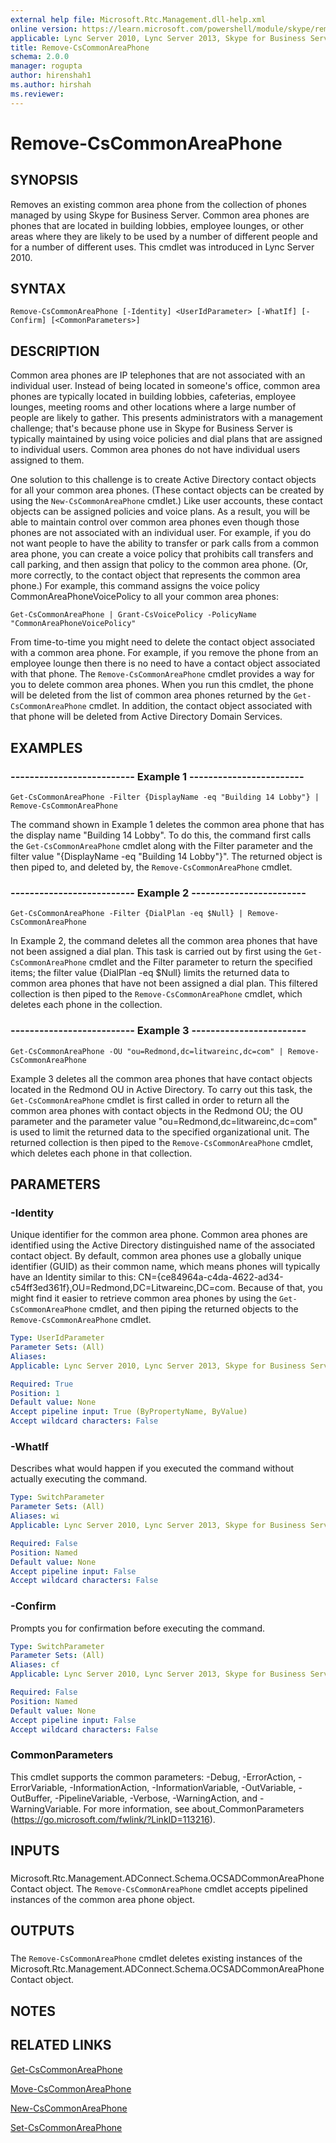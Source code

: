 ```yaml
---
external help file: Microsoft.Rtc.Management.dll-help.xml
online version: https://learn.microsoft.com/powershell/module/skype/remove-cscommonareaphone
applicable: Lync Server 2010, Lync Server 2013, Skype for Business Server 2015, Skype for Business Server 2019
title: Remove-CsCommonAreaPhone
schema: 2.0.0
manager: rogupta
author: hirenshah1
ms.author: hirshah
ms.reviewer:
---
```


# Remove-CsCommonAreaPhone

## SYNOPSIS
Removes an existing common area phone from the collection of phones managed by using Skype for Business Server.
Common area phones are phones that are located in building lobbies, employee lounges, or other areas where they are likely to be used by a number of different people and for a number of different uses.
This cmdlet was introduced in Lync Server 2010.


## SYNTAX

```
Remove-CsCommonAreaPhone [-Identity] <UserIdParameter> [-WhatIf] [-Confirm] [<CommonParameters>]
```

## DESCRIPTION
Common area phones are IP telephones that are not associated with an individual user.
Instead of being located in someone's office, common area phones are typically located in building lobbies, cafeterias, employee lounges, meeting rooms and other locations where a large number of people are likely to gather.
This presents administrators with a management challenge; that's because phone use in Skype for Business Server is typically maintained by using voice policies and dial plans that are assigned to individual users.
Common area phones do not have individual users assigned to them.

One solution to this challenge is to create Active Directory contact objects for all your common area phones.
(These contact objects can be created by using the `New-CsCommonAreaPhone` cmdlet.) Like user accounts, these contact objects can be assigned policies and voice plans.
As a result, you will be able to maintain control over common area phones even though those phones are not associated with an individual user.
For example, if you do not want people to have the ability to transfer or park calls from a common area phone, you can create a voice policy that prohibits call transfers and call parking, and then assign that policy to the common area phone.
(Or, more correctly, to the contact object that represents the common area phone.) For example, this command assigns the voice policy CommonAreaPhoneVoicePolicy to all your common area phones:

`Get-CsCommonAreaPhone | Grant-CsVoicePolicy -PolicyName "CommonAreaPhoneVoicePolicy"`

From time-to-time you might need to delete the contact object associated with a common area phone.
For example, if you remove the phone from an employee lounge then there is no need to have a contact object associated with that phone.
The `Remove-CsCommonAreaPhone` cmdlet provides a way for you to delete common area phones.
When you run this cmdlet, the phone will be deleted from the list of common area phones returned by the `Get-CsCommonAreaPhone` cmdlet.
In addition, the contact object associated with that phone will be deleted from Active Directory Domain Services.


## EXAMPLES

### -------------------------- Example 1 ------------------------
```
Get-CsCommonAreaPhone -Filter {DisplayName -eq "Building 14 Lobby"} | Remove-CsCommonAreaPhone
```

The command shown in Example 1 deletes the common area phone that has the display name "Building 14 Lobby".
To do this, the command first calls the `Get-CsCommonAreaPhone` cmdlet along with the Filter parameter and the filter value "{DisplayName -eq "Building 14 Lobby"}".
The returned object is then piped to, and deleted by, the `Remove-CsCommonAreaPhone` cmdlet.


### -------------------------- Example 2 ------------------------
```
Get-CsCommonAreaPhone -Filter {DialPlan -eq $Null} | Remove-CsCommonAreaPhone
```

In Example 2, the command deletes all the common area phones that have not been assigned a dial plan.
This task is carried out by first using the `Get-CsCommonAreaPhone` cmdlet and the Filter parameter to return the specified items; the filter value {DialPlan -eq $Null} limits the returned data to common area phones that have not been assigned a dial plan.
This filtered collection is then piped to the `Remove-CsCommonAreaPhone` cmdlet, which deletes each phone in the collection.


### -------------------------- Example 3 ------------------------
```
Get-CsCommonAreaPhone -OU "ou=Redmond,dc=litwareinc,dc=com" | Remove-CsCommonAreaPhone
```

Example 3 deletes all the common area phones that have contact objects located in the Redmond OU in Active Directory.
To carry out this task, the `Get-CsCommonAreaPhone` cmdlet is first called in order to return all the common area phones with contact objects in the Redmond OU; the OU parameter and the parameter value "ou=Redmond,dc=litwareinc,dc=com" is used to limit the returned data to the specified organizational unit.
The returned collection is then piped to the `Remove-CsCommonAreaPhone` cmdlet, which deletes each phone in that collection.


## PARAMETERS

### -Identity
Unique identifier for the common area phone.
Common area phones are identified using the Active Directory distinguished name of the associated contact object.
By default, common area phones use a globally unique identifier (GUID) as their common name, which means phones will typically have an Identity similar to this: CN={ce84964a-c4da-4622-ad34-c54ff3ed361f},OU=Redmond,DC=Litwareinc,DC=com.
Because of that, you might find it easier to retrieve common area phones by using the `Get-CsCommonAreaPhone` cmdlet, and then piping the returned objects to the `Remove-CsCommonAreaPhone` cmdlet.


```yaml
Type: UserIdParameter
Parameter Sets: (All)
Aliases: 
Applicable: Lync Server 2010, Lync Server 2013, Skype for Business Server 2015, Skype for Business Server 2019

Required: True
Position: 1
Default value: None
Accept pipeline input: True (ByPropertyName, ByValue)
Accept wildcard characters: False
```

### -WhatIf
Describes what would happen if you executed the command without actually executing the command.

```yaml
Type: SwitchParameter
Parameter Sets: (All)
Aliases: wi
Applicable: Lync Server 2010, Lync Server 2013, Skype for Business Server 2015, Skype for Business Server 2019

Required: False
Position: Named
Default value: None
Accept pipeline input: False
Accept wildcard characters: False
```

### -Confirm
Prompts you for confirmation before executing the command.

```yaml
Type: SwitchParameter
Parameter Sets: (All)
Aliases: cf
Applicable: Lync Server 2010, Lync Server 2013, Skype for Business Server 2015, Skype for Business Server 2019

Required: False
Position: Named
Default value: None
Accept pipeline input: False
Accept wildcard characters: False
```

### CommonParameters
This cmdlet supports the common parameters: -Debug, -ErrorAction, -ErrorVariable, -InformationAction, -InformationVariable, -OutVariable, -OutBuffer, -PipelineVariable, -Verbose, -WarningAction, and -WarningVariable. For more information, see about_CommonParameters (https://go.microsoft.com/fwlink/?LinkID=113216).

## INPUTS

###  
Microsoft.Rtc.Management.ADConnect.Schema.OCSADCommonAreaPhoneContact object.
The `Remove-CsCommonAreaPhone` cmdlet accepts pipelined instances of the common area phone object.

## OUTPUTS

###  
The `Remove-CsCommonAreaPhone` cmdlet deletes existing instances of the Microsoft.Rtc.Management.ADConnect.Schema.OCSADCommonAreaPhoneContact object.

## NOTES

## RELATED LINKS

[Get-CsCommonAreaPhone](Get-CsCommonAreaPhone.md)

[Move-CsCommonAreaPhone](Move-CsCommonAreaPhone.md)

[New-CsCommonAreaPhone](New-CsCommonAreaPhone.md)

[Set-CsCommonAreaPhone](Set-CsCommonAreaPhone.md)
